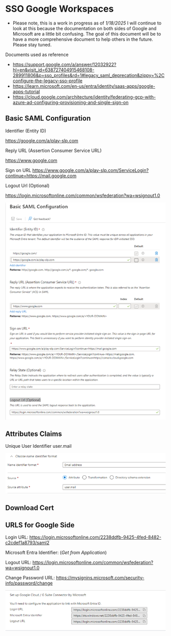 
# SSO Google Workspaces

* Please note, this is a work in progress as of *1/18/2025* I will continue to look at this because the documentation on both sides of Google and Microsoft are a little bit confusing. The goal of this document will be to have a more comprehensive document to help others in the future. Please stay tuned. 

Documents used as reference
* https://support.google.com/a/answer/12032922?hl=en&visit_id=638727404915468108-289911806&p=sso_profiles&rd=1#legacy_saml_deprecation&zippy=%2Cconfigure-the-legacy-sso-profile
* https://learn.microsoft.com/en-us/entra/identity/saas-apps/google-apps-tutorial
* https://cloud.google.com/architecture/identity/federating-gcp-with-azure-ad-configuring-provisioning-and-single-sign-on


## Basic SAML Configuration



Identifier (Entity ID)

https://google.com/a/play-slp.com

Reply URL (Assertion Consumer Service URL)

https://www.google.com

Sign on URL
https://www.google.com/a/play-slp.com/ServiceLogin?continue=https://mail.google.com

Logout Url (Optional)

https://login.microsoftonline.com/common/wsfederation?wa=wsignout1.0

![alt text](../Assets/SSOWorkspaces/Image1.png)

## Attributes Claims

Unique User Identifier          user.mail

![](../Assets/SSOWorkspaces/Image2.png)

## Download Cert

## URLS for Google Side

Login URL: https://login.microsoftonline.com/2238ddfb-9425-4fed-8482-c2cdef1a8793/saml2

Microsoft Entra Identifier: (*Get from Application*)

Logout URL: https://login.microsoftonline.com/common/wsfederation?wa=wsignout1.0

Change Password URL: https://mysignins.microsoft.com/security-info/password/change

![alt text](../Assets/SSOWorkspaces/image3.png)
